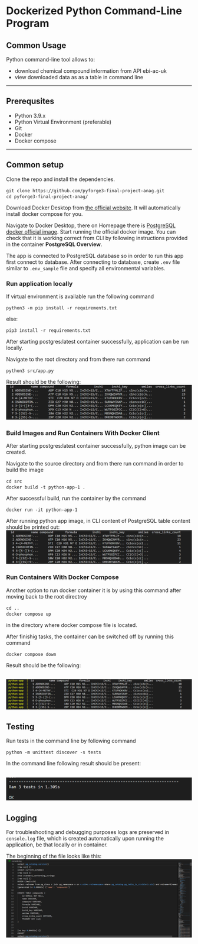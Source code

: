 # Dockerized Python Command-Line Program

## Common Usage
Python command-line tool allows to:
- download chemical compound information from API ebi-ac-uk
- view downloaded data as as a table in command line

---
## Prerequsites
- Python 3.9.x
- Python Virtual Environment (preferable)
- Git
- Docker
- Docker compose
---
## Common setup
Clone the repo and install the dependencies.
```
git clone https://github.com/pyforge3-final-project-anag.git
cd pyforge3-final-project-anag/
```

Download Docker Desktop from [the official website](https://docs.docker.com/desktop/). It will automatically install docker compose for you.

Navigate to Docker Desktop, there on Homepage there is [PostgreSQL docker official image](https://hub.docker.com/_/postgres).
Start running the official docker image.
You can check that it is working correct from CLI by following instructions provided in the container **PostgreSQL Overview**. 

The app is connected to PostgreSQL database so in order to run this app first connect to database. After connecting to database, create `.env` file similar to `.env_sample` file and specify all environmental variables.

### Run application locally

If virtual environment is available run the following command

```
python3 -m pip install -r requirements.txt
```

else:
```
pip3 install -r requirements.txt
```

After starting postgres:latest container successfully, application can be run locally. 

Navigate to the root directory and from there run command
```
python3 src/app.py
```

Result should be the following:
![executed_test_cases](__screenshots/local_run.png?raw=true "Title")

### Build Images and Run Containers With Docker Client

After starting postgres:latest container successfully, python image can be created. 

Navigate to the source directory and from there run command in order to build the image
```
cd src
docker build -t python-app-1 .
```
After successful build, run the container by the command
```
docker run -it python-app-1
```

After running python app image, in CLI content of PostgreSQL table content should be printed out:
![executed_test_cases](__screenshots/docker_client_result.png?raw=true "Title")

### Run Containers With Docker Compose

Another option to run docker container it is by using this command after moving back to the root directroy
```
cd ..
docker compose up
``` 
in the directory where docker compose file is located.

After finishig tasks, the container can be switched off by running this command 
```
docker compose down
```

Result should be the following:

![executed_test_cases](__screenshots/docker_compose_result.png?raw=true "Title")
---
## Testing
Run tests in the command line by following command
```
python -m unittest discover -s tests
```
In the command line following result should be present:

![executed_test_cases](__screenshots/executed_test_cases.png?raw=true "Title")
---
## Logging

For troubleshooting and debugging purposes logs are preserved in `console.log` file, which is created automatically upon running the application, be that locally or in container.

The beginning of the file looks like this:
![console_log](__screenshots/console_log.png?raw=true "Title")
